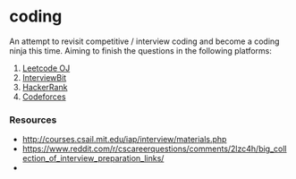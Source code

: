 # coding
An attempt to revisit competitive / interview coding and become a coding ninja this time.
Aiming to finish the questions in the following platforms:
1. [Leetcode OJ](https://leetcode.com/)
2. [InterviewBit](https://www.interviewbit.com/)
3. [HackerRank](https://www.hackerrank.com/)
4. [Codeforces](http://codeforces.com/)

### Resources
* http://courses.csail.mit.edu/iap/interview/materials.php
* https://www.reddit.com/r/cscareerquestions/comments/2lzc4h/big_collection_of_interview_preparation_links/
* 
